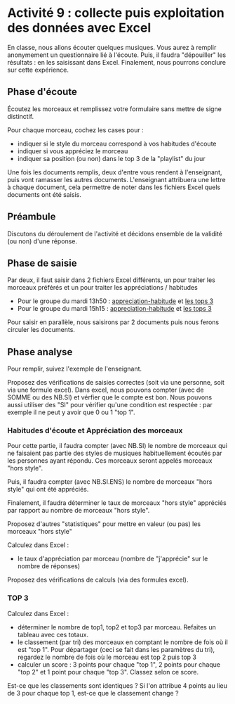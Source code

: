 # Activité 9 : collecte puis exploitation des données avec Excel

En classe, nous allons écouter quelques musiques. Vous aurez à remplir anonymement un questionnaire lié à l'écoute. 
Puis, il faudra "dépouiller" les résultats : en les saisissant dans Excel. Finalement, nous pourrons conclure sur cette expérience. 

## Phase d'écoute
Écoutez les morceaux et remplissez votre formulaire sans mettre de signe distinctif. 

Pour chaque morceau, cochez les cases pour : 
 - indiquer si le style du morceau correspond à vos habitudes d'écoute
 - indiquer si vous appréciez le morceau
 - indiquer sa position (ou non) dans le top 3 de la "playlist" du jour

Une fois les documents remplis, deux d'entre vous rendent à l'enseignant, puis vont ramasser les autres documents.
L'enseignant attribuera une lettre à chaque document, cela permettre de noter dans les fichiers Excel quels documents ont été saisis.

## Préambule
Discutons du déroulement de l'activité et décidons ensemble de la validité (ou non) d'une réponse. 

## Phase de saisie
Par deux, il faut saisir dans 2 fichiers Excel différents, un pour traiter les morceaux préférés et un pour traiter les appréciations / habitudes
 - Pour le groupe du mardi 13h50 : [appreciation-habitude](appreciation-habitude-m1350.xlsx) et [les tops 3](top-m1350.xlsx)
 - Pour le groupe du mardi 15h15 : [appreciation-habitude](appreciation-habitude-m1515.xlsx) et [les tops 3](top-m1515.xlsx)

Pour saisir en parallèle, nous saisirons par 2 documents puis nous ferons circuler les documents. 

## Phase analyse

Pour remplir, suivez l'exemple de l'enseignant. 

Proposez des vérifications de saisies correctes (soit via une personne, soit via une formule excel). Dans excel, nous pouvons compter (avec de SOMME ou des NB.SI) et vérfier que le compte est bon. 
Nous pouvons aussi utiliser des "SI" pour vérifier qu'une condition est respectée : par exemple il ne peut y avoir que 0 ou 1 "top 1".

### Habitudes d'écoute et Appréciation des morceaux
Pour cette partie, il faudra compter (avec NB.SI) le nombre de morceaux qui ne faisaient pas partie des styles de musiques habituellement écoutés par les personnes ayant répondu. Ces morceaux seront appelés morceaux "hors style". 

Puis, il faudra compter (avec NB.SI.ENS) le nombre de morceaux "hors style" qui ont été appréciés.

Finalement, il faudra déterminer le taux de morceaux "hors style" appréciés par rapport au nombre de morceaux "hors style". 

Proposez d'autres "statistiques" pour mettre en valeur (ou pas) les morceaux "hors style"

Calculez dans Excel : 
- le taux d'appréciation par morceau (nombre de "j'apprécie" sur le nombre de réponses)

Proposez des vérifications de calculs (via des formules excel).


### TOP 3

Calculez dans Excel :
 - déterminer le nombre de top1, top2 et top3 par morceau. Refaites un tableau avec ces totaux. 
 - le classement (par tri) des morceaux en comptant le nombre de fois où il est "top 1". Pour départager (ceci se fait dans les paramètres du tri), regardez le nombre de fois où le morceau est top 2 puis top 3  
 - calculer un score : 3 points pour chaque "top 1", 2 points pour chaque "top 2" et 1 point pour chaque "top 3".  Classez selon ce score. 

Est-ce que les classements sont identiques ? Si l'on attribue 4 points au lieu de 3 pour chaque top 1, est-ce que le classement change ? 